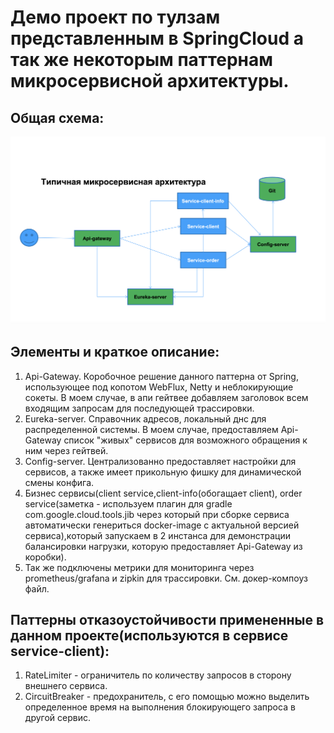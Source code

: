# Демо проект по тулзам представленным в SpringCloud а так же некоторым паттернам микросервисной архитектуры. 

## Общая схема:
![Схема](img/schema.png)

## Элементы и краткое описание:
1. Api-Gateway. Коробочное решение данного паттерна от Spring, использующее под копотом WebFlux, Netty и неблокирующие сокеты. В моем случае, в апи гейтвее добавляем заголовок всем входящим запросам для последующей трассировки.
2. Eureka-server. Справочник адресов, локальный днс для распределенной системы. В моем случае, предоставляем Api-Gateway список "живых" сервисов для возможного обращения к ним через гейтвей.
3. Config-server. Централизованно предоставляет настройки для сервисов, а также имеет прикольную фишку для динамической смены конфига.
4. Бизнес сервисы(client service,client-info(обогащает client), order service(заметка - используем плагин для gradle com.google.cloud.tools.jib через который при сборке сервиса автоматически генериться docker-image с актуальной версией сервиса),который запускаем в 2 инстанса для демонстрации балансировки нагрузки, которую предоставляет Api-Gateway из коробки).
5. Так же подключены метрики для мониторинга через prometheus/grafana и zipkin для трассировки. См. докер-компоуз файл.

## Паттерны отказоустойчивости примененные в данном проекте(используются в сервисе service-client):
1. RateLimiter - ограничитель по количеству запросов в сторону внешнего сервиса.
2. CircuitBreaker - предохранитель, с его помощью можно выделить определенное время на выполнения блокирующего запроса в другой сервис.
